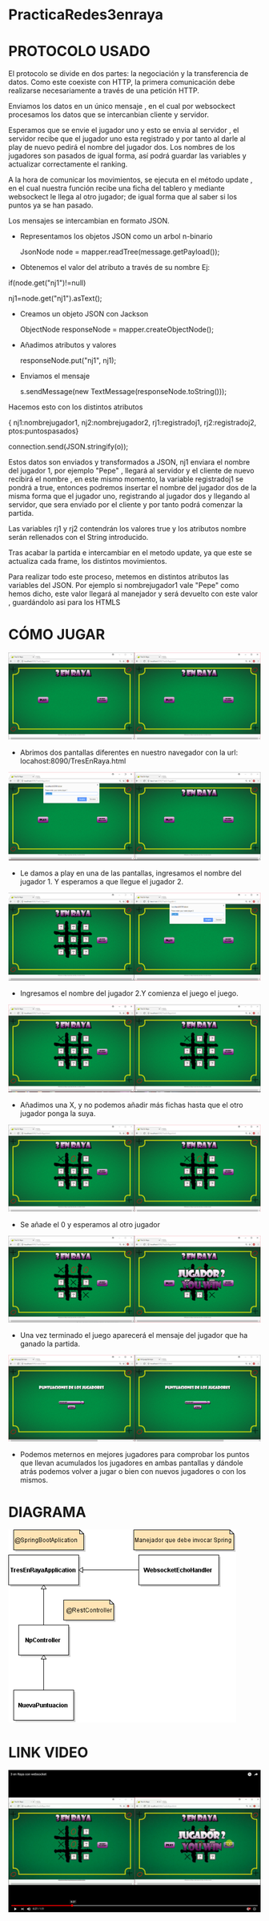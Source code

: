# PracticaRedes3enraya
# PROTOCOLO USADO
El protocolo se divide en dos partes: la negociación y la transferencia de datos. Como este coexiste con HTTP, la primera comunicación debe realizarse necesariamente a través de una petición HTTP.

Enviamos los datos en un único mensaje , en el cual por websockect procesamos los datos que se intercanbian cliente y servidor.

Esperamos que se envie el jugador uno y esto se envia al servidor , el servidor recibe que el jugador uno esta registrado y por tanto al darle al play de nuevo pedirá el nombre del jugador dos. Los nombres de los jugadores son pasados de igual forma, así podrá guardar las variables y actualizar correctamente el ranking.

A la hora de comunicar los movimientos, se ejecuta en el método update , en el cual nuestra función recibe una ficha del tablero y mediante websockect le llega al otro jugador; de igual forma que al saber si los puntos ya se han pasado.

Los mensajes se intercambian en formato JSON.

+ Representamos los objetos JSON como un arbol n-binario

  JsonNode node = mapper.readTree(message.getPayload());

+ Obtenemos el valor del atributo a través de su nombre 
Ej:

if(node.get("nj1")!=null)
                  
  nj1=node.get("nj1").asText();
  
+ Creamos un objeto JSON con Jackson

  ObjectNode responseNode = mapper.createObjectNode();
  
+ Añadimos atributos y valores 

  responseNode.put("nj1", nj1);
  
+ Enviamos el mensaje 
  
  s.sendMessage(new TextMessage(responseNode.toString()));
  
 Hacemos esto con los distintos atributos 
 
 {
         nj1:nombrejugador1,
         nj2:nombrejugador2,
         rj1:registradoj1,
         rj2:registradoj2,
         ptos:puntospasados}
         
 
        
        
connection.send(JSON.stringify(o));

Estos datos son enviados y transformados a JSON, nj1 enviara el nombre del jugador 1, por ejemplo "Pepe" , llegará al servidor y el cliente de nuevo recibirá el nombre , en este mismo momento, la variable registradoj1 se pondrá a true, entonces podremos insertar el nombre del jugador dos de la misma forma que el jugador uno, registrando al jugador dos y llegando al servidor, que sera enviado por el cliente y por tanto podrá comenzar la partida.

Las variables rj1 y rj2 contendrán los valores true y los atributos nombre  serán rellenados con el String introducido.

Tras acabar la partida e intercambiar en el metodo update, ya que este se actualiza cada frame, los distintos movimientos.

Para realizar todo este proceso, metemos en distintos atributos las variables del JSON. Por ejemplo si nombrejugador1 vale "Pepe" como hemos dicho, este valor llegará al manejador y será devuelto con este valor , guardándolo asi para los HTMLS
        
                
                   
                



# CÓMO JUGAR
![Pantalla de inicio](https://github.com/MiguelAngelGalazSanchez/PracticaRedes3enraya/blob/fasev4/imagenesFase4/Pantalla%20de%20inicio.PNG)
+ Abrimos dos pantallas diferentes en nuestro navegador con la url: locahost:8090/TresEnRaya.html

![Jugador1](https://github.com/MiguelAngelGalazSanchez/PracticaRedes3enraya/blob/fasev4/imagenesFase4/Jugador1.PNG)
+ Le damos a play en una de las pantallas, ingresamos el nombre del jugador 1. Y esperamos a que llegue el jugador 2.

![Jugador2](https://github.com/MiguelAngelGalazSanchez/PracticaRedes3enraya/blob/fasev4/imagenesFase4/jugador2.PNG)
+ Ingresamos el nombre del jugador 2.Y comienza el juego el juego.

![Poner_X](https://github.com/MiguelAngelGalazSanchez/PracticaRedes3enraya/blob/fasev4/imagenesFase4/PonerX.PNG)
+ Añadimos una X, y no podemos añadir más fichas hasta que el otro jugador ponga la suya.

![Poner_O](https://github.com/MiguelAngelGalazSanchez/PracticaRedes3enraya/blob/fasev4/imagenesFase4/PonerO.PNG)
+ Se añade el 0 y esperamos al otro jugador

![Ganador2](https://github.com/MiguelAngelGalazSanchez/PracticaRedes3enraya/blob/fasev4/imagenesFase4/GanarJugador2.PNG)
+ Una vez terminado el juego aparecerá el mensaje del jugador que ha ganado la partida.

![MejorJugador](https://github.com/MiguelAngelGalazSanchez/PracticaRedes3enraya/blob/fasev4/imagenesFase4/MejoresJugadores2.PNG)
+ Podemos meternos en mejores jugadores para comprobar los puntos que llevan acumulados los jugadores en ambas pantallas y dándole atrás podemos volver a jugar o bien con nuevos jugadores o con los mismos.

# DIAGRAMA
![Diagrama](https://github.com/MiguelAngelGalazSanchez/PracticaRedes3enraya/blob/fasev4/diagramaws.png)
# LINK VIDEO
[![Everything Is AWESOME](https://github.com/MiguelAngelGalazSanchez/PracticaRedes3enraya/blob/fasev4/Sin%20t%C3%ADtulo.png)](https://www.youtube.com/watch?v=f1HxMqZEeeU&feature=youtu.be "Tres en raya con Websocket")


